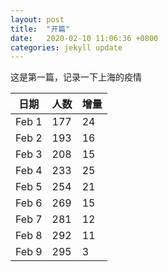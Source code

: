 ```yaml
---
layout: post
title:  "开篇"
date:   2020-02-10 11:06:36 +0800
categories: jekyll update
---
```

这是第一篇，记录一下上海的疫情


|日期|人数|增量|
|-------|--------|---------|
|Feb 1|	177|	24|
|Feb 2|193|	16|
|Feb 3|	208|	15|
|Feb 4|	233|	25|
|Feb 5|	254|	21|
|Feb 6|	269|	15|
|Feb 7|	281|	12|
|Feb 8|	292|	11|
|Feb 9|	295|	3|
